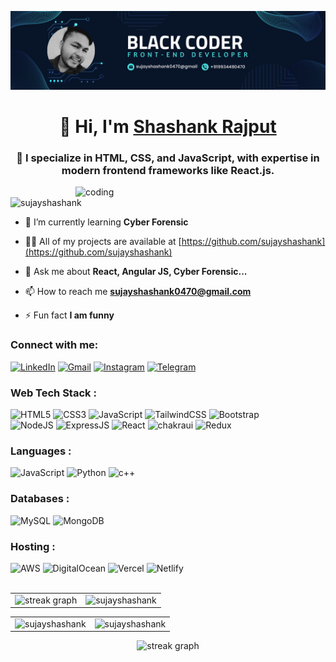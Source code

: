 ![logo](https://github.com/sujayshashank/sujayshashank/blob/main/banner1.png)
<h1 align="center">👋 Hi, I'm <a href="https://www.linkedin.com/in/shashank-rajput-9228a8228/" target="_blank"> Shashank Rajput </a></h1>

<h3 align="center">🚀 I specialize in HTML, CSS, and JavaScript, with expertise in modern frontend frameworks like React.js.</h3>

<img align="right" alt="coding" width="400" src="https://user-images.githubusercontent.com/55389276/140866485-8fb1c876-9a8f-4d6a-98dc-08c4981eaf70.gif">

<p align="left"> <img src="https://komarev.com/ghpvc/?username=sujayshashank&label=Profile%20views&color=0e75b6&style=flat" alt="sujayshashank" /> </p>

- 🌱 I’m currently learning **Cyber Forensic**

- 👨‍💻 All of my projects are available at [https://github.com/sujayshashank](https://github.com/sujayshashank)

- 💬 Ask me about **React, Angular JS, Cyber Forensic...**

- 📫 How to reach me **sujayshashank0470@gmail.com**

- ⚡ Fun fact **I am funny**

<h3 align="left">Connect with me:</h3>
<div align="left">
<a href="https://www.linkedin.com/in/shashank-rajput-9228a8228/"><img alt="LinkedIn" src="https://img.shields.io/badge/linkedin-%230077B5.svg?style=for-the-badge&logo=linkedin&logoColor=white"/></a>  
<a href="mailto:sujayshashank0470@gmail.com"><img alt="Gmail" src="https://img.shields.io/badge/Gmail-D14836?style=for-the-badge&logo=gmail&logoColor=white"/></a>  
<a href="https://www.instagram.com/unknown_shashank00/"><img alt="Instagram" src="https://img.shields.io/badge/Instagram-E4405F?style=for-the-badge&logo=instagram&logoColor=white"/></a>
<a href="https://web.telegram.org/a/"><img alt="Telegram" src="https://img.shields.io/badge/Telegram-2CA5E0?style=for-the-badge&logo=telegram&logoColor=white" /></a>
</div>



<h3 align="left">Web Tech Stack :</h3>
<div align="left">
<img alt="HTML5" src="https://img.shields.io/badge/html5-%23E34F26.svg?style=for-the-badge&logo=html5&logoColor=white"/>
<img alt="CSS3" src="https://img.shields.io/badge/css3-%231572B6.svg?style=for-the-badge&logo=css3&logoColor=white"/> 
<img alt="JavaScript" src="https://img.shields.io/badge/javascript-%23323330.svg?style=for-the-badge&logo=javascript&logoColor=%23F7DF1E"/> 
<img alt="TailwindCSS" src="https://img.shields.io/badge/Tailwind_CSS-38B2AC?style=for-the-badge&logo=tailwind-css&logoColor=white"/>
<img alt="Bootstrap" src="https://img.shields.io/badge/bootstrap-%23563D7C.svg?style=for-the-badge&logo=bootstrap&logoColor=white"/>
<br>
<img alt="NodeJS" src="https://img.shields.io/badge/node.js-%2343853D.svg?style=for-the-badge&logo=node-dot-js&logoColor=white"/>
<img alt="ExpressJS" src="https://img.shields.io/badge/Express.js-000000?style=for-the-badge&logo=express&logoColor=white"/>
<img alt="React" src="https://img.shields.io/badge/react-%2320232a.svg?style=for-the-badge&logo=react&logoColor=%2361DAFB"/>
<img alt="chakraui" src="https://img.shields.io/badge/Chakra--UI-319795?style=for-the-badge&logo=chakra-ui&logoColor=white"/>
<img alt="Redux" src="https://img.shields.io/badge/Redux-593D88?style=for-the-badge&logo=redux&logoColor=white"/>
</div>

<h3 align="left">Languages :</h3>
<div align="left">
  <img alt="JavaScript" src="https://img.shields.io/badge/javascript-%23323330.svg?style=for-the-badge&logo=javascript&logoColor=%23F7DF1E"/> 
  <img alt="Python" src="https://img.shields.io/badge/python-%2314354C.svg?style=for-the-badge&logo=python&logoColor=white"/>
  <img alt="c++" src="https://img.shields.io/badge/C%2B%2B-00599C?style=for-the-badge&logo=c%2B%2B&logoColor=white"/>
</div>

<h3 align="left">Databases :</h3>
<div align="left">
  <img alt="MySQL" src="https://img.shields.io/badge/mysql-%2300f.svg?style=for-the-badge&logo=mysql&logoColor=white"/>
  <img alt="MongoDB" src ="https://img.shields.io/badge/MongoDB-4EA94B?style=for-the-badge&logo=mongodb&logoColor=white"/>
</div>

<h3 align="left">Hosting :</h3>
<div align="left">
  <img alt="AWS" src="https://img.shields.io/badge/Amazon_AWS-FF9900?style=for-the-badge&logo=amazonaws&logoColor=white"/>
  <img alt="DigitalOcean" src="https://img.shields.io/badge/DigitalOcean-%230167ff.svg?style=for-the-badge&logo=digitalOcean&logoColor=white"/>
  <img alt="Vercel" src="https://img.shields.io/badge/Vercel-000000?style=for-the-badge&logo=vercel&logoColor=white"/>
  <img alt="Netlify" src="https://img.shields.io/badge/Netlify-00C7B7?style=for-the-badge&logo=netlify&logoColor=white"/>
</div><br/>

<table>
  <tr>
    <td> <img src="https://streak-stats.demolab.com?user=sujayshashank&locale=en&mode=daily&theme=dark&hide_border=false&border_radius=5&order=3" height="220" alt="streak graph"  /></td>
    <td><img src="https://github-profile-summary-cards.vercel.app/api/cards/repos-per-language?username=sujayshashank&theme=github_dark" alt="sujayshashank" /></td>
  </tr>
</table>


<table>
  <tr>
     <td><img src="https://github-readme-stats.vercel.app/api?username=sujayshashank&show_icons=true&theme=radical&locale=en" alt="sujayshashank" /></td>
    <td><img src="https://github-profile-summary-cards.vercel.app/api/cards/most-commit-language?username=sujayshashank&theme=github_dark" alt="sujayshashank" /></td>
  </tr>
</table>

<div align="center">
  <img src="https://github-profile-summary-cards.vercel.app/api/cards/profile-details?username=sujayshashank&theme=github_dark" alt="streak graph"  />
</div>

